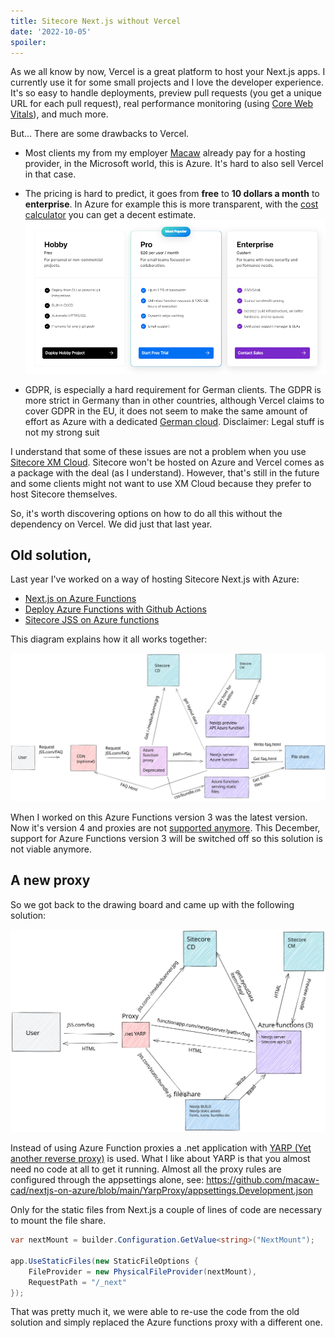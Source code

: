 ```yaml
---
title: Sitecore Next.js without Vercel
date: '2022-10-05'
spoiler: 
---
```


As we all know by now, Vercel is a great platform to host your Next.js apps. I currently use it for some small projects and I love the developer experience.
It's so easy to handle deployments, preview pull requests (you get a unique URL for each pull request), real performance monitoring (using [Core Web Vitals](https://web.dev/vitals/)), and much more. 

But... There are some drawbacks to Vercel.

- Most clients my from my employer [Macaw](https://www.macaw.nl) already pay for a hosting provider, in the Microsoft world, this is Azure. It's hard to also sell Vercel in that case.

- The pricing is hard to predict, it goes from **free** to **10 dollars a month** to **enterprise**. In Azure for example this is more transparent, with the [cost calculator](https://azure.microsoft.com/en-us/pricing/calculator/) you can get a decent estimate.
![Vercel pricing](vercel-pricing.png)

- GDPR, is especially a hard requirement for German clients. The GDPR is more strict in Germany than in other countries, although Vercel claims to cover GDPR in the EU, it does not seem to make the same amount of effort as Azure with a dedicated [German cloud](https://azure.microsoft.com/en-us/support/legal/privacy-statement/germany/). Disclaimer: Legal stuff is not my strong suit

I understand that some of these issues are not a problem when you use [Sitecore XM Cloud](https://www.sitecore.com/products/xm-cloud). Sitecore won't be hosted on Azure and Vercel comes as a package with the deal (as I understand). However, that's still in the future and some clients might not want to use XM Cloud because they prefer to host Sitecore themselves. 

So, it's worth discovering options on how to do all this without the dependency on Vercel. 
We did just that last year.

## Old solution,
Last year I've worked on a way of hosting Sitecore Next.js with Azure:
- [Next.js on Azure Functions](/nextjs-on-azure-functions/)
- [Deploy Azure Functions with Github Actions](/deploy-azure-functions-github-actions/)
- [Sitecore JSS on Azure functions](/sitecore-jss-on-azure-functions/)

This diagram explains how it all works together:

![Old solution](old-solution.svg)

When I worked on this Azure Functions version 3 was the latest version. Now it's version 4 and proxies are not [supported anymore](https://learn.microsoft.com/en-us/azure/azure-functions/functions-proxies#legacy-functions-proxies).
This December, support for Azure Functions version 3 will be switched off so this solution is not viable anymore. 

## A new proxy
So we got back to the drawing board and came up with the following solution:

![New solution](new-solution.svg)

Instead of using Azure Function proxies a .net application with [YARP (Yet another reverse proxy)](https://microsoft.github.io/reverse-proxy/) is used. What I like about YARP is that you almost need no code at all to get it running.
Almost all the proxy rules are configured through the appsettings alone, see: https://github.com/macaw-cad/nextjs-on-azure/blob/main/YarpProxy/appsettings.Development.json

Only for the static files from Next.js a couple of lines of code are necessary to mount the file share.

```c#
var nextMount = builder.Configuration.GetValue<string>("NextMount");

app.UseStaticFiles(new StaticFileOptions { 
    FileProvider = new PhysicalFileProvider(nextMount),    
    RequestPath = "/_next"
});
```

That was pretty much it, we were able to re-use the code from the old solution and simply replaced the Azure functions proxy with a different one. 